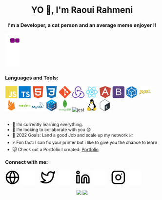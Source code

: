 <h1 align="center">YO 👋, I'm Raoui Rahmeni</h1>

<h3 align="center" style>I'm a Developer, a cat person and an average meme enjoyer !!</h3>

![snake gif](https://github.com/RaouiRahmeni/RaouiRahmeni/blob/output/github-contribution-grid-snake.gif)

### Languages and Tools:

<p align="left">
<img width="40" height="40" alt="javascript" src="./img/javascript-plain.svg"/>
<img width="40" height="40" alt="typescript" src="./img/typescript-plain.svg"/>
<img width="40" height="40" alt="HTML5" src="./img/html5-plain.svg"/>
<img width="40" height="40" alt="CSS3" src="./img/css3-plain.svg"/>
<img width="40" height="40" alt="git" src="./img/git-plain.svg"/>
<img width="40" height="40" alt="redux" src="./img/redux-original.svg"/>
<img width="40" height="40" alt="react" src="./img/react-original.svg"/>
<img width="40" height="40" alt="angular" src="./img/angularjs-plain.svg"/>
<img width="40" height="40" alt="bootstrap" src="./img/bootstrap-plain.svg"/>
<img width="40" height="40" alt="webpack" src="./img/webpack-plain.svg"/>
<img width="40" height="40" alt="babel" src="./img/babel-original.svg"/>
<img width="40" height="40" alt="firebase" src="./img/firebase-plain.svg"/>
<img width="40" height="40" alt="nodejs" src="./img/nodejs-plain-wordmark.svg"/>
<img width="40" height="40" alt="mysql" src="./img/mysql-plain-wordmark.svg"/>
<img width="40" height="40" alt="sequelize" src="./img/sequelize-original.svg"/>
<img width="40" height="40" alt="mongodb" src="./img/mongodb-plain-wordmark.svg"/>
<img src="https://www.vectorlogo.zone/logos/jestjsio/jestjsio-icon.svg" alt="jest" width="40" height="40"/>
<img width="40" height="40" alt="linux" src="./img/linux-original.svg"/>
<img width="40" height="40" alt="bash" src="./img/bash-original.svg"/>

<br />
<br />

- 🌱 I’m currently learning everything.
- 👯 I’m looking to collaborate with you 😊
- 🥅 2022 Goals: Land a good Job and scale up my network 📈
- ⚡ Fun fact: I can fix your printer but i like to give you the chance to learn
- 😻 Check out a Portfolio I created: [Portfolio][website]

### Connect with me:

[![website](./img/globe-light.svg)](https://raouirahmeni.netlify.app#gh-light-mode-only)
[![website](./img/globe-dark.svg)](https://raouirahmeni.netlify.app#gh-dark-mode-only)
&nbsp;&nbsp;
[![website](./img/twitter-light.svg)](https://twitter.com/RaouiRahmeni#gh-light-mode-only)
[![website](./img/twitter-dark.svg)](https://twitter.com/RaouiRahmeni#gh-dark-mode-only)
&nbsp;&nbsp;
[![website](./img/linkedin-light.svg)](https://www.linkedin.com/in/raoui-rahmeni-b82642203#gh-light-mode-only)
[![website](./img/linkedin-dark.svg)](https://www.linkedin.com/in/raoui-rahmeni-b82642203#gh-dark-mode-only)
&nbsp;&nbsp;
[![website](./img/instagram-light.svg)](https://www.instagram.com/rahmeniraoui#gh-light-mode-only)
[![website](./img/instagram-dark.svg)](https://www.instagram.com/rahmeniraoui#gh-dark-mode-only)


<div align="center">
  <img height="180em" src="https://github-readme-stats.vercel.app/api?username=RaouiRahmeni&show_icons=true&hide_border=false&title_color=ff652f&icon_color=FFE400&bg_color=09131B&text_color=ffffff&border_color=0c1a25"/>
  <img height="180em" src="https://github-readme-stats.vercel.app/api/top-langs/?username=RaouiRahmeni&layout=compact&langs_count=7&hide_border=false&title_color=ff652f&icon_color=FFE400&bg_color=09131B&text_color=ffffff&border_color=0c1a25"/>
</div>

[website]: https://raouirahmeni.netlify.app/
[twitter]: https://twitter.com/RaouiRahmeni
[linkedin]: https://www.linkedin.com/in/raoui-rahmeni-b82642203/
[instagram]: https://www.instagram.com/rahmeniraoui/
